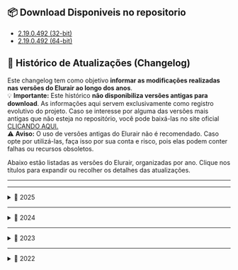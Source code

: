 ## 📦 Download Disponiveis no repositorio


- [2.19.0.492 (32-bit)](https://github.com/DosAnjosEngineer/Elurair-updates/raw/refs/heads/main/elurair_original/2025-03-08elurair-2.19.0.492.zip)
- [2.19.0.492 (64-bit)](https://github.com/DosAnjosEngineer/Elurair-updates/raw/refs/heads/main/elurair_original/2025-03-08elurair-x64-2.19.0.492.zip)



## 📝 Histórico de Atualizações (Changelog)

Este changelog tem como objetivo **informar as modificações realizadas nas versões do Elurair ao longo dos anos**.  
💡 **Importante:** Este histórico **não disponibiliza versões antigas para download**. As informações aqui servem exclusivamente como registro evolutivo do projeto. Caso se interesse por alguma das versões mais antigas que não esteja no repositório, você pode baixá-las no site oficial [CLICANDO AQUI.](https://elurair.com/#download)   
⚠️ **Aviso:** O uso de versões antigas do Elurair não é recomendado. Caso opte por utilizá-las, faça isso por sua conta e risco, pois elas podem conter falhas ou recursos obsoletos.


Abaixo estão listadas as versões do Elurair, organizadas por ano. Clique nos títulos para expandir ou recolher os detalhes das atualizações.

---



---

<details>
<summary>📅 2025</summary>

- **[2025-03-08]** 🔧 Versão 2.19.0.492
  Suporte a transparência PNG e uso de HTTPS para patching (não oficialmente suportado).

- **[2025-01-08]** 🛠️ Versão 2.18.1.484  
  Corrige um pequeno bug no builder. Substitui a versão 2.18.0, que foi perdida.

</details>

---

<details>
<summary>📅 2024</summary>

- **[2024-12-28]** 🌍 Versão 2.18.0.480  
  Adiciona localização para italiano (it_IT), novo modo de exibição de progresso, melhorias e correções.

- **[2024-11-25]** 🌍 Versão 2.17.0.457  
  Suporte ao idioma tailandês (th_TH), novas configurações e suporte para arquivos EH/3.

- **[2024-08-11]** 🧪 Versão 2.16.2.434  
  Adiciona menu de desenvolvedor e corrige salvamento incorreto da opção "Salvar" (CheckSave).

- **[2024-07-28]** 💥 Versão 2.16.1.424  
  Corrige diversos crashes e remove a telemetria.

- **[2024-07-17]** 📦 Versão 2.16.0.412  
  Suporte a arquivos 7-Zip, implementações personalizadas de zlib e recursos experimentais.

- **[2024-05-14]** 🗨️ Versão 2.15.0.393  
  Adiciona botões popup, localização em francês (fr_FR) e várias correções.

- **[2024-04-24]** ⚠️ Aviso sobre a versão 2.14.0  
  Um problema crítico na biblioteca `rsulib3` pode causar corrupção de arquivos GRF.  
  ❗ Recomendado voltar para a versão 2.13.2.

- **[2024-04-14]** 🚀 Versão 2.14.0.369  
  Suporte a versões 64-bit, alternadores personalizados e melhorias no carregamento de arquivos grandes.

</details>

---

<details>
<summary>📅 2023</summary>

- **[2023-12-31]** 🛠️ Versão 2.13.2.354  
  Corrige problemas com mídia em segundo plano no Windows Vista ou superior.

- **[2023-12-30]** 🔧 Versão 2.13.1.350  
  Corrige bugs críticos no fallback do processo de patch.

- **[2023-12-28]** 📈 Versão 2.13.0.343  
  Suporte a indicador de progresso circular, mutex nomeado e fallback de patch.

- **[2023-12-12]** 🔊 Versão 2.12.0.335  
  Novos tipos de ação e sons ao passar ou clicar em botões.

- **[2023-09-01]** 📦 Versão 2.11.1.309  
  Corrige falha no processamento de alguns arquivos ZIP.

- **[2023-08-26]** ⚙️ Versão 2.11.0.307  
  Novas configurações e correções baseadas no feedback da comunidade.

- **[2023-04-25]** 🖋️ Versão 2.10.0.291  
  Suporte a fontes personalizadas e pequenas correções.

- **[2023-04-18]** 🪄 Versão 2.9.0.284  
  Auto clique de botões, renomeação contínua de arquivos e correções.

- **[2023-04-04]** 🖱️ Versão 2.8.0.276  
  Cursores personalizados, localização em chinês simplificado (zh_CN) e outras melhorias.

- **[2023-02-12]** 🎵 Versão 2.7.1.243  
  Corrige mídia tocando ao minimizar, adiciona botões play/stop e localização em chinês tradicional (zh_TW).

</details>

---

<details>
<summary>📅 2022</summary>

- **[2022-12-09]** 🗑️ Versão 2.7.0.225  
  Suporte à exclusão de arquivos, configuração ofuscada e melhorias de acessibilidade.  
  Adiciona localização em japonês (ja_JP).

- **[2022-11-16]** 🛑 Versão 2.6.1.184  
  Corrige congelamento ao fechar com patch ativo.

- **[2022-11-01]** 🎧 Versão 2.6.0.179  
  Correções de UI e suporte a mídia de áudio em segundo plano.

- **[2022-07-01]** 🎨 Versão 2.5.0.158  
  Efeito de passar o mouse nos botões e novas localizações: árabe (ar_EG) e português do Brasil (pt_BR).

- **[2022-05-01]** 📶 Versão 2.3.0.131  
  Limite de progresso em servidores terceiros e vídeos como plano de fundo.

- **[2022-02-20]** 🔁 Versão 2.2.0.123  
  Suporte a autoatualização e correções na extração de arquivos ZIP.

- **[2022-02-20]** 📦 Versão 2.1.0.120  
  Suporte a arquivos ZIP e melhorias baseadas em feedback da comunidade.

- **[2022-01-04]** 🧩 Versão 2.0.0.107  
  Esta é a primeira versão oficial do Elurair, fruto da fusão entre o **RO Patcher Lite** (responsável pelo patching) e o **ROCred** (interface do usuário).  
  Internamente, o Elurair é considerado um *fork* do ROCred — por isso começa com a versão 2 e comemora o 10º aniversário.  
  A configuração do ROCred existente ainda funciona, exceto que é necessário adicionar as configurações do patcher.  
  A documentação está disponível em forma de exemplos comentados de configuração e skin na pasta `doc/`.  
  ✅ Formatos suportados: **GPF** e **RGZ**.  
  ⚠️ Formatos RAR, THOR e ZIP estão em consideração, aguardando feedback da comunidade.

